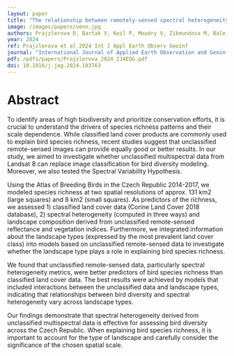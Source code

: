 ```yaml
---
layout: paper
title: "The relationship between remotely-sensed spectral heterogeneity and bird diversity is modulated by landscape type"
image: /images/papers/venn.jpg
authors: Prajzlerova D, Bartak V, Keil P, Moudry V, Zikmundova M, Balej P, Leroy F, Rocchini D, Perrone M, Malavasi M, Simova P
year: 2024
ref: Prajzlerova et al 2024 Int J Appl Earth Observ Geoinf
journal: "International Journal of Applied Earth Observation and Geoinformation"
pdf: /pdfs/papers/Prajzlerova_2024_IJAEOG.pdf
doi: 10.1016/j.jag.2024.103763
---
```


# Abstract

To identify areas of high biodiversity and prioritize conservation efforts, it is crucial to understand the drivers of species richness patterns and their scale dependence. While classified land cover products are commonly used to explain bird species richness, recent studies suggest that unclassified remote-sensed images can provide equally good or better results. In our study, we aimed to investigate whether unclassified multispectral data from Landsat 8 can replace image classification for bird diversity modeling. Moreover, we also tested the Spectral Variability Hypothesis.

Using the Atlas of Breeding Birds in the Czech Republic 2014-2017, we modeled species richness at two spatial resolutions of approx. 131 km2 (large squares) and 8 km2 (small squares). As predictors of the richness, we assessed 1) classified land cover data (Corine Land Cover 2018 database), 2) spectral heterogeneity (computed in three ways) and landscape composition derived from unclassified remote-sensed reflectance and vegetation indices. Furthermore, we integrated information about the landscape types (expressed by the most prevalent land cover class) into models based on unclassified remote-sensed data to investigate whether the landscape type plays a role in explaining bird species richness.

We found that unclassified remote-sensed data, particularly spectral heterogeneity metrics, were better predictors of bird species richness than classified land cover data. The best results were achieved by models that included interactions between the unclassified data and landscape types, indicating that relationships between bird diversity and spectral heterogeneity vary across landscape types.

Our findings demonstrate that spectral heterogeneity derived from unclassified multispectral data is effective for assessing bird diversity across the Czech Republic. When explaining bird species richness, it is important to account for the type of landscape and carefully consider the significance of the chosen spatial scale.

